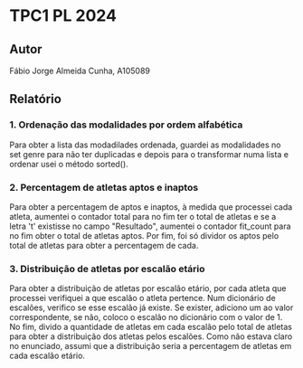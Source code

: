 # TPC1 PL 2024

## Autor
Fábio Jorge Almeida Cunha, A105089

## Relatório

### 1. Ordenação das modalidades por ordem alfabética
Para obter a lista das modadilades ordenada, guardei as modalidades no set genre para não ter duplicadas e depois para o transformar numa lista e ordenar usei o método sorted().

### 2. Percentagem de atletas aptos e inaptos
Para obter a percentagem de aptos e inaptos, à medida que processei cada atleta, aumentei o contador total para no fim ter o total de atletas e se a letra 't' existisse no campo "Resultado", aumentei o contador fit_count para no fim obter o total de atletas aptos. Por fim, foi só dividor os aptos pelo total de atletas para obter a percentagem de cada.

### 3. Distribuição de atletas por escalão etário
Para obter a distribuição de atletas por escalão etário, por cada atleta que processei verifiquei a que escalão o atleta pertence. Num dicionário de escalões, verifico se esse escalão já existe. Se exister, adiciono um ao valor correspondente, se não, coloco o escalão no dicionário com o valor de 1. No fim, divido a quantidade de atletas em cada escalão pelo total de atletas para obter a distribuição dos atletas pelos escalões. Como não estava claro no enunciado, assumi que a distribuição seria a percentagem de atletas em cada escalão etário.
